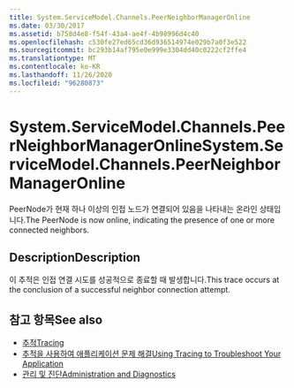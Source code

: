 ```yaml
---
title: System.ServiceModel.Channels.PeerNeighborManagerOnline
ms.date: 03/30/2017
ms.assetid: b758d4e8-f54f-43a4-ae4f-4b98996d4c40
ms.openlocfilehash: c530fe27ed65cd36d936514974e029b7a0f3e522
ms.sourcegitcommit: bc293b14af795e0e999e3304dd40c0222cf2ffe4
ms.translationtype: MT
ms.contentlocale: ko-KR
ms.lasthandoff: 11/26/2020
ms.locfileid: "96280873"
---
```

# <a name="systemservicemodelchannelspeerneighbormanageronline"></a><span data-ttu-id="5454e-102">System.ServiceModel.Channels.PeerNeighborManagerOnline</span><span class="sxs-lookup"><span data-stu-id="5454e-102">System.ServiceModel.Channels.PeerNeighborManagerOnline</span></span>

<span data-ttu-id="5454e-103">PeerNode가 현재 하나 이상의 인접 노드가 연결되어 있음을 나타내는 온라인 상태입니다.</span><span class="sxs-lookup"><span data-stu-id="5454e-103">The PeerNode is now online, indicating the presence of one or more connected neighbors.</span></span>  
  
## <a name="description"></a><span data-ttu-id="5454e-104">Description</span><span class="sxs-lookup"><span data-stu-id="5454e-104">Description</span></span>  

 <span data-ttu-id="5454e-105">이 추적은 인접 연결 시도를 성공적으로 종료할 때 발생합니다.</span><span class="sxs-lookup"><span data-stu-id="5454e-105">This trace occurs at the conclusion of a successful neighbor connection attempt.</span></span>  
  
## <a name="see-also"></a><span data-ttu-id="5454e-106">참고 항목</span><span class="sxs-lookup"><span data-stu-id="5454e-106">See also</span></span>

- [<span data-ttu-id="5454e-107">추적</span><span class="sxs-lookup"><span data-stu-id="5454e-107">Tracing</span></span>](index.md)
- [<span data-ttu-id="5454e-108">추적을 사용하여 애플리케이션 문제 해결</span><span class="sxs-lookup"><span data-stu-id="5454e-108">Using Tracing to Troubleshoot Your Application</span></span>](using-tracing-to-troubleshoot-your-application.md)
- [<span data-ttu-id="5454e-109">관리 및 진단</span><span class="sxs-lookup"><span data-stu-id="5454e-109">Administration and Diagnostics</span></span>](../index.md)
